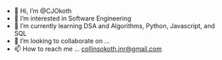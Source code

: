 - 👋 Hi, I’m @CJOkoth
- 👀 I’m interested in Software Engineering
- 🌱 I’m currently learning DSA and Algorithms, Python, Javascript, and SQL
- 💞️ I’m looking to collaborate on ...
- 📫 How to reach me ... collinsokoth.jnr@gmail.com

<!---
CJOkoth/CJOkoth is a ✨ special ✨ repository because its `README.md` (this file) appears on your GitHub profile.
You can click the Preview link to take a look at your changes.
--->
